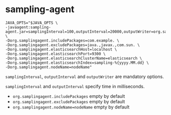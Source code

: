 sampling-agent
==============
```
JAVA_OPTS="$JAVA_OPTS \
-javaagent:sampling-agent.jar=samplingInterval=100,outputInterval=20000,outputWriter=org.samplingagent.ElasticSearchOutputWriter \
-Dorg.samplingagent.includePackages=com.example. \
-Dorg.samplingagent.excludePackages=java.,javax.,com.sun. \
-Dorg.samplingagent.elasticsearchHost=localhost \
-Dorg.samplingagent.elasticsearchPort=9300 \ 
-Dorg.samplingagent.elasticsearchClusterName=elasticsearch \
-Dorg.samplingagent.elasticsearchIndex=sampling-%{yyyy.MM.dd} \
-Dorg.samplingagent.nodeName=nodeName"
```

`samplingInterval`, `outputInterval` and `outputWriter` are mandatory options.

`samplingInterval` and `outputInterval` specify time in milliseconds. 


* `org.samplingagent.includePackages` empty by default
* `org.samplingagent.excludePackages` empty by default
* `org.samplingagent.nodeName=nodeName` empty by default
